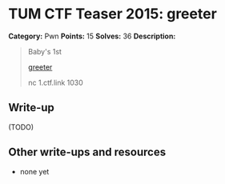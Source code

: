 # TUM CTF Teaser 2015: greeter

**Category:** Pwn
**Points:** 15
**Solves:** 36
**Description:**

> Baby's 1st
> 
> [greeter](greeter)
> 
> nc 1.ctf.link 1030


## Write-up

(TODO)

## Other write-ups and resources

* none yet
